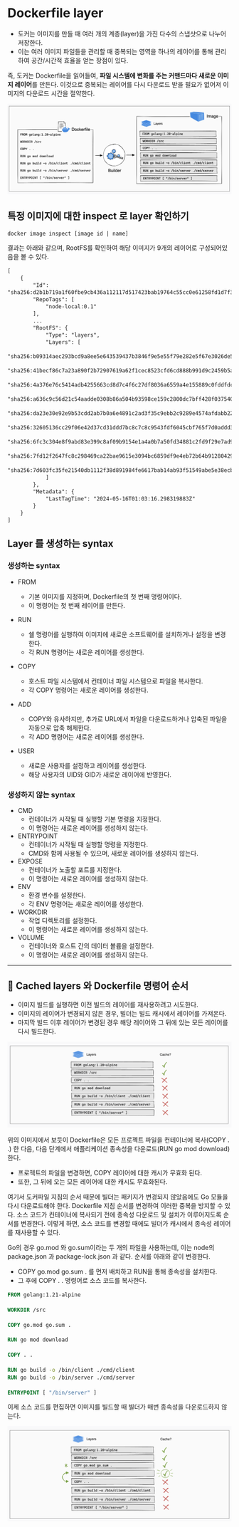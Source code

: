 # Dockerfile layer

- 도커는 이미지를 만들 때 여러 개의 계층(layer)을 가진 다수의 스냅샷으로 나누어 저장한다.
- 이는 여러 이미지 파일들을 관리할 때 중복되는 영역을 하나의 레이어를 통해 관리하여 공간/시간적 효율을
  얻는 장점이 있다.

즉, 도커는 Dockerfile을 읽어들여, **파일 시스템에 변화를 주는 커맨드마다 새로운 이미지 레이어**를
만든다. 이것으로 중복되는 레이어를 다시 다운로드 받을 필요가 없어져 이미지의 다운로드 시간을 절약한다.

![docker-image-layer](./assets/docker-image-layer.png)

## 특정 이미지에 대한 inspect 로 layer 확인하기

```shell
docker image inspect [image id | name]
```

결과는 아래와 같으며, RootFS를 확인하여 해당 이미지가 9개의 레이어로 구성되어있음을 볼 수 있다.

```shell
[
    {
        "Id": "sha256:d2b1b719a1f60fbe9cb436a112117d517423bab19764c55cc0e61258fd1d7f31",
        "RepoTags": [
            "node-local:0.1"
        ],
        ...
        "RootFS": {
            "Type": "layers",
            "Layers": [
                "sha256:b09314aec293bcd9a8ee5e643539437b3846f9e5e55f79e282e5f67e3026de5e",
                "sha256:41becf86c7a23a890f2b72907619a62f1cec8523cfd6cd888b991d9c2459b5af",
                "sha256:4a376e76c5414adb4255663cd8d7c4f6c27df8036a6559a4e155889c0fddfdc1",
                "sha256:a636c9c56d21c54aadde0308b86a504b93598ce159c2800dc7bff428f037540e",
                "sha256:da23e30e92e9b53cdd2ab7b0a6e4891c2ad3f35c9ebb2c9289e4574afdabb225",
                "sha256:32605136cc29f06e42d37cd31ddd7bc8c7c8c9543fdf6045cbf765f7d0addd38",
                "sha256:6fc3c304e8f9abd83e399c8af09b9154e1a4a0b7a50fd34881c2fd9f29e7ad99",
                "sha256:7fd12f2647fc8c298469ca22bae9615e3094bc6859df9e4eb72b64b912804297",
                "sha256:7d603fc35fe21540db1112f38d891984fe6617bab14ab93f51549abe5e38ecb4"
            ]
        },
        "Metadata": {
            "LastTagTime": "2024-05-16T01:03:16.298319883Z"
        }
    }
]
```

## Layer 를 생성하는 syntax

### 생성하는 syntax

- FROM
  - 기본 이미지를 지정하며, Dockerfile의 첫 번째 명령어이다.
  - 이 명령어는 첫 번째 레이어를 만든다.
- RUN
  - 쉘 명령어를 실행하여 이미지에 새로운 소프트웨어를 설치하거나 설정을 변경한다.
  - 각 RUN 명령어는 새로운 레이어를 생성한다.
- COPY
  - 호스트 파일 시스템에서 컨테이너 파일 시스템으로 파일을 복사한다.
  - 각 COPY 명령어는 새로운 레이어를 생성한다.
- ADD
  - COPY와 유사하지만, 추가로 URL에서 파일을 다운로드하거나 압축된 파일을 자동으로 압축 해제한다.
  - 각 ADD 명령어는 새로운 레이어를 생성한다.
- USER

  - 새로운 사용자를 설정하고 레이어를 생성한다.
  - 해당 사용자의 UID와 GID가 새로운 레이어에 반영한다.

### 생성하지 않는 syntax

- CMD
  - 컨테이너가 시작될 때 실행할 기본 명령을 지정한다.
  - 이 명령어는 새로운 레이어를 생성하지 않는다.
- ENTRYPOINT
  - 컨테이너가 시작될 때 실행할 명령을 지정한다.
  - CMD와 함께 사용될 수 있으며, 새로운 레이어를 생성하지 않는다.
- EXPOSE
  - 컨테이너가 노출할 포트를 지정한다.
  - 이 명령어는 새로운 레이어를 생성하지 않는다.
- ENV
  - 환경 변수를 설정한다.
  - 각 ENV 명령어는 새로운 레이어를 생성한다.
- WORKDIR
  - 작업 디렉토리를 설정한다.
  - 이 명령어는 새로운 레이어를 생성하지 않는다.
- VOLUME
  - 컨테이너와 호스트 간의 데이터 볼륨을 설정한다.
  - 이 명령어는 새로운 레이어를 생성하지 않는다.

---

## 👏 Cached layers 와 Dockerfile 명령어 순서

- 이미지 빌드를 실행하면 이전 빌드의 레이어를 재사용하려고 시도한다.
- 이미지의 레이어가 변경되지 않은 경우, 빌더는 빌드 캐시에서 레이어를 가져온다.
- 마지막 빌드 이후 레이어가 변경된 경우 해당 레이어와 그 뒤에 있는 모든 레이어를 다시 빌드한다.

![docker-image-layer](./assets/cached-layer.png)

위의 이미지에서 보듯이 Dockerfile은 모든 프로젝트 파일을 컨테이너에 복사(COPY . .) 한 다음,
다음 단계에서 애플리케이션 종속성을 다운로드(RUN go mod download) 한다.

- 프로젝트의 파일을 변경하면, COPY 레이어에 대한 캐시가 무효화 된다.
- 또한, 그 뒤에 오는 모든 레이어에 대한 캐시도 무효화된다.

여기서 도커파일 지침의 순서 때문에 빌더는 패키지가 변경되지 않았음에도 Go 모듈을 다시 다운로드해야 한다.
Dockerfile 지침 순서를 변경하여 이러한 중복을 방지할 수 있다. 소스 코드가 컨테이너에 복사되기 전에
종속성 다운로드 및 설치가 이루어지도록 순서를 변경한다. 이렇게 하면, 소스 코드를 변경할 때에도 빌더가
캐시에서 종속성 레이어를 재사용할 수 있다.

Go의 경우 go.mod 와 go.sum이라는 두 개의 파일을 사용하는데, 이는 node의 package.json 과
package-lock.json 과 같다. 순서를 아래와 같이 변경한다.

- COPY go.mod go.sum . 를 먼저 배치하고 RUN을 통해 종속성을 설치한다.
- 그 후에 COPY . . 명령어로 소스 코드를 복사한다.

```Dockerfile
FROM golang:1.21-alpine

WORKDIR /src

COPY go.mod go.sum .

RUN go mod download

COPY . .

RUN go build -o /bin/client ./cmd/client
RUN go build -o /bin/server ./cmd/server

ENTRYPOINT [ "/bin/server" ]
```

이제 소스 코드를 편집하면 이미지를 빌드할 때 빌더가 매번 종속성을 다운로드하지 않는다.

![docker-image-layer](./assets/cached-layer2.png)
